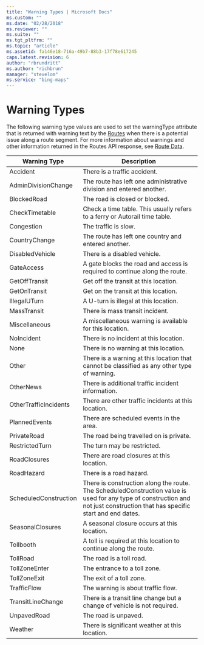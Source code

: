 ```yaml
---
title: "Warning Types | Microsoft Docs"
ms.custom: ""
ms.date: "02/28/2018"
ms.reviewer: ""
ms.suite: ""
ms.tgt_pltfrm: ""
ms.topic: "article"
ms.assetid: fa146e18-716a-49b7-88b3-17f78e617245
caps.latest.revision: 6
author: "rbrundritt"
ms.author: "richbrun"
manager: "stevelom"
ms.service: "bing-maps"
---
```


# Warning Types

The following warning type values are used to set the warningType attribute that is returned with warning text by the [Routes](index.md) when there is a potential issue along a route segment. For more information about warnings and other information returned in the Routes API response, see [Route Data](route-data.md).  
  
|Warning Type|Description|  
|------------------|-----------------|  
|Accident|There is a traffic accident.|  
|AdminDivisionChange|The route has left one administrative division and entered another.|  
|BlockedRoad|The road is closed or blocked.|  
|CheckTimetable|Check a time table. This usually refers to a ferry or Autorail time table.|  
|Congestion|The traffic is slow.|  
|CountryChange|The route has left one country and entered another.|  
|DisabledVehicle|There is a disabled vehicle.|  
|GateAccess|A gate blocks the road and access is required to continue along the route.|  
|GetOffTransit|Get off the transit at this location.|  
|GetOnTransit|Get on the transit at this location.|  
|IllegalUTurn|A U-turn is illegal at this location.|  
|MassTransit|There is mass transit incident.|  
|Miscellaneous|A miscellaneous warning is available for this location.|  
|NoIncident|There is no incident at this location.|  
|None|There is no warning at this location.|  
|Other|There is a warning at this location that cannot be classified as any other type of warning.|  
|OtherNews|There is additional traffic incident information.|  
|OtherTrafficIncidents|There are other traffic incidents at this location.|  
|PlannedEvents|There are scheduled events in the area.|  
|PrivateRoad|The road being travelled on is private.|  
|RestrictedTurn|The turn may be restricted.|  
|RoadClosures|There are road closures at this location.|  
|RoadHazard|There is a road hazard.|  
|ScheduledConstruction|There is construction along the route. The ScheduledConstruction value is used for any type of construction and not just construction that has specific start and end dates.|  
|SeasonalClosures|A seasonal closure occurs at this location.|  
|Tollbooth|A toll is required at this location to continue along the route.|  
|TollRoad|The road is a toll road.|  
|TollZoneEnter|The entrance to a toll zone.|  
|TollZoneExit|The exit of a toll zone.|  
|TrafficFlow|The warning is about traffic flow.|  
|TransitLineChange|There is a transit line change but a change of vehicle is not required.|  
|UnpavedRoad|The road is unpaved.|  
|Weather|There is significant weather at this location.|